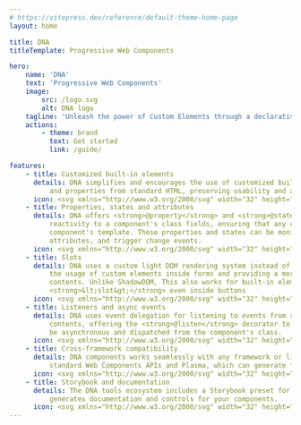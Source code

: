 ```yaml
---
# https://vitepress.dev/reference/default-theme-home-page
layout: home

title: DNA
titleTemplate: Progressive Web Components

hero:
    name: 'DNA'
    text: 'Progressive Web Components'
    image:
        src: /logo.svg
        alt: DNA logo
    tagline: 'Unleash the power of Custom Elements through a declarative definition API, builtin elements extension and a simpler composition mechanism.'
    actions:
        - theme: brand
          text: Get started
          link: /guide/

features:
    - title: Customized built-in elements
      details: DNA simplifies and encourages the use of customized built-in elements, which inherit methods
          and properties from standard HTML, preserving usability and accessibility features.
      icon: <svg xmlns="http://www.w3.org/2000/svg" width="32" height="32" viewBox="0 0 32 32"><path fill="currentColor" d="m31 16l-7 7l-1.41-1.41L28.17 16l-5.58-5.59L24 9l7 7zM1 16l7-7l1.41 1.41L3.83 16l5.58 5.59L8 23l-7-7zm11.42 9.484L17.64 6l1.932.517L14.352 26z"/></svg>
    - title: Properties, states and attributes
      details: DNA offers <strong>@property</strong> and <strong>@state</strong> decorators for adding
          reactivity to a component's class fields, ensuring that any changes are reflected in the
          component's template. These properties and states can be monitored, synchronized with
          attributes, and trigger change events.
      icon: <svg xmlns="http://www.w3.org/2000/svg" width="32" height="32" viewBox="0 0 32 32"><path fill="currentColor" d="M16 22h14v2H16z"/><rect width="6" height="6" x="4" y="20" fill="currentColor" rx="1"/><path fill="currentColor" d="M16 8h14v2H16zm-6.5 4h-5a.5.5 0 0 1-.447-.724l2.5-5.022a.52.52 0 0 1 .894 0l2.5 5.023A.5.5 0 0 1 9.5 12z"/></svg>
    - title: Slots
      details: DNA uses a custom light DOM rendering system instead of ShadowDOM to render slotted children, simplifying
          the usage of custom elements inside forms and providing a more flexible management of slotted
          contents. Unlike ShadowDOM, This also works for built-in elements, allowing you to use
          <strong>&lt;slot&gt;</strong> even inside buttons
      icon: <svg xmlns="http://www.w3.org/2000/svg" width="32" height="32" viewBox="0 0 32 32"><path fill="currentColor" d="M28 3a2.991 2.991 0 0 0-2.816 2h-3.326a3.98 3.98 0 0 0-7.716 0H9.858A3.992 3.992 0 1 0 5 9.858v4.284a3.98 3.98 0 0 0 0 7.716v3.326a3 3 0 1 0 2 0v-3.326a3.978 3.978 0 0 0 1.673-.903l3.364 1.682A2.963 2.963 0 0 0 12 23a3.012 3.012 0 1 0 .922-2.157l-3.148-1.574A3.95 3.95 0 0 0 10 18a3.996 3.996 0 0 0-3-3.858V9.858A3.995 3.995 0 0 0 9.858 7h4.284a3.937 3.937 0 0 0 4.782 2.882l1.811 3.17a3.045 3.045 0 1 0 1.733-.998L20.689 8.94A3.984 3.984 0 0 0 21.858 7h3.326A2.995 2.995 0 1 0 28 3ZM8 18a2 2 0 1 1-2-2a2.002 2.002 0 0 1 2 2ZM6 8a2 2 0 1 1 2-2a2.002 2.002 0 0 1-2 2Zm10-2a2 2 0 1 1 2 2a2.002 2.002 0 0 1-2-2Z"/></svg>
    - title: Listeners and async events
      details: DNA uses event delegation for listening to events from a component's elements or slotted
          contents, offering the <strong>@listen</strong> decorator to streamline the process. Events can
          be asynchronous and dispatched from the component's class.
      icon: <svg xmlns="http://www.w3.org/2000/svg" width="32" height="32" viewBox="0 0 32 32"><path fill="currentColor" d="M13 2a6.007 6.007 0 0 0-6 6h2a4 4 0 0 1 8 0h2a6.007 6.007 0 0 0-6-6Z"/><path fill="currentColor" d="M21 30h-4.44a4 4 0 0 1-2.708-1.057l-9.2-8.466a2.002 2.002 0 0 1 .118-3.055a2.074 2.074 0 0 1 2.658.173L11 20.857V8a2 2 0 0 1 4 0v7a2 2 0 0 1 4 0v1a2 2 0 0 1 4 0v1a2 2 0 0 1 4 0v7a6 6 0 0 1-6 6Z"/></svg>
    - title: Cross-framework compatibility
      details: DNA components works seamlessly with any framework or library, thanks to the use of
          standard Web Components APIs and Plasma, which can generate flavor specific wrappers for React, Vue, Svelte and Angular.
      icon: <svg xmlns="http://www.w3.org/2000/svg" width="32" height="32" viewBox="0 0 32 32"><path fill="currentColor" d="m19 20.4l1.4-1.4l7.6 7.6V20h2v10H20v-2h6.6zm-6 0L11.6 19L4 26.6V20H2v10h10v-2H5.4zm4-4.4h-2V5.8l-4.6 4.6L9 9l7-7l7 7l-1.4 1.4L17 5.8z"/></svg>
    - title: Storybook and documentation
      details: The DNA tools ecosystem includes a Storybook preset for Web Components, which automatically
          generates documentation and controls for your components.
      icon: <svg xmlns="http://www.w3.org/2000/svg" width="32" height="32" viewBox="0 0 32 32"><path fill="currentColor" d="M19 10h7v2h-7zm0 5h7v2h-7zm0 5h7v2h-7z"/><path fill="currentColor" d="M28 5H4a2.002 2.002 0 0 0-2 2v18a2.002 2.002 0 0 0 2 2h24a2.003 2.003 0 0 0 2-2V7a2.002 2.002 0 0 0-2-2ZM4 7h11v18H4Zm13 18V7h11l.002 18Z"/></svg>
---
```

